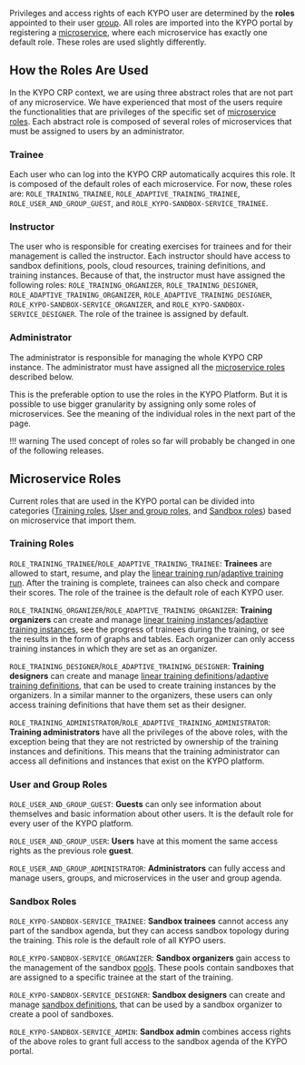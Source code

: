 Privileges and access rights of each KYPO user are determined by the **roles** appointed to their user [group](../../user-guide-basic/administration-agenda/groups.md).
All roles are imported into the KYPO portal by registering a [microservice](../../user-guide-basic/administration-agenda/microservices.md), where each microservice has exactly one default role. These roles are used slightly differently.

## How the Roles Are Used 
In the KYPO CRP context, we are using three abstract roles that are not part of any microservice. We have experienced that most of the users require the functionalities that are privileges of the specific set of [microservice roles](#microservice-roles). Each abstract role is composed of several roles of microservices that must be assigned to users by an administrator.

### Trainee
Each user who can log into the KYPO CRP automatically acquires this role. It is composed of the default roles of each microservice. For now, these roles are: ``ROLE_TRAINING_TRAINEE``, ``ROLE_ADAPTIVE_TRAINING_TRAINEE``, ``ROLE_USER_AND_GROUP_GUEST``, and ``ROLE_KYPO-SANDBOX-SERVICE_TRAINEE``.

### Instructor
The user who is responsible for creating exercises for trainees and for their management is called the instructor. Each instructor should have access to sandbox definitions, pools, cloud resources, training definitions, and training instances. Because of that, the instructor must have assigned the following roles: ``ROLE_TRAINING_ORGANIZER``, ``ROLE_TRAINING_DESIGNER``, ``ROLE_ADAPTIVE_TRAINING_ORGANIZER``, ``ROLE_ADAPTIVE_TRAINING_DESIGNER``, ``ROLE_KYPO-SANDBOX-SERVICE_ORGANIZER``, and ``ROLE_KYPO-SANDBOX-SERVICE_DESIGNER``. The role of the trainee is assigned by default. 

### Administrator
The administrator is responsible for managing the whole KYPO CRP instance. The administrator must have assigned all the [microservice roles](#microservice-roles) described below. 

This is the preferable option to use the roles in the KYPO Platform. But it is possible to use bigger granularity by assigning only some roles of microservices. See the meaning of the individual roles in the next part of the page. 

!!! warning 
    The used concept of roles so far will probably be changed in one of the following releases.


## Microservice Roles 

Current roles that are used in the KYPO portal can be divided into categories ([Training roles](#training-roles), [User and group roles](#user-and-group-roles), and [Sandbox roles](#sandbox-roles)) based on microservice that import them.

### Training Roles

``ROLE_TRAINING_TRAINEE``/``ROLE_ADAPTIVE_TRAINING_TRAINEE``: **Trainees** are allowed to start, resume, and play the [linear training run](../../user-guide-basic/training-agenda/training-run/linear-training-run.md)/[adaptive training run](../../user-guide-basic/training-agenda/training-run/adaptive-training-run.md). After the training is complete, trainees can also check and compare their scores. The role of the trainee is the default role of each KYPO user.

``ROLE_TRAINING_ORGANIZER``/``ROLE_ADAPTIVE_TRAINING_ORGANIZER``: **Training organizers** can create and manage [linear training instances](../../user-guide-basic/training-agenda/training-instance.md)/[adaptive training instances](../../user-guide-basic/training-agenda/training-instance.md), see the progress of trainees during the training, or see the results in the form of graphs and tables. Each organizer can only access training instances in which they are set as an organizer.

``ROLE_TRAINING_DESIGNER``/``ROLE_ADAPTIVE_TRAINING_DESIGNER``: **Training designers** can create and manage [linear training definitions](../../user-guide-basic/training-agenda/training-definition/linear-training-definition.md)/[adaptive training definitions](../../user-guide-basic/training-agenda/training-definition/adaptive-training-definition.md), that can be used to create training instances by the organizers. In a similar manner to the organizers, these users can only access training definitions that have them set as their designer.

``ROLE_TRAINING_ADMINISTRATOR``/``ROLE_ADAPTIVE_TRAINING_ADMINISTRATOR``: **Training administrators** have all the privileges of the above roles, with the exception being that they are not restricted by ownership of the training instances and definitions. This means that the training administrator can access all definitions and instances that exist on the KYPO platform.

### User and Group Roles

``ROLE_USER_AND_GROUP_GUEST``: **Guests** can only see information about themselves and basic information about other users. It is the default role for every user of the KYPO platform.

``ROLE_USER_AND_GROUP_USER``: **Users** have at this moment the same access rights as the previous role **guest**.

``ROLE_USER_AND_GROUP_ADMINISTRATOR``: **Administrators** can fully access and manage users, groups, and microservices in the user and group agenda.

### Sandbox Roles

``ROLE_KYPO-SANDBOX-SERVICE_TRAINEE``: **Sandbox trainees** cannot access any part of the sandbox agenda, but they can access sandbox topology during the training. This role is the default role of all KYPO users.

``ROLE_KYPO-SANDBOX-SERVICE_ORGANIZER``: **Sandbox organizers** gain access to the management of the sandbox [pools](../../user-guide-basic/sandbox-agenda/pool.md). These pools contain sandboxes that are assigned to a specific trainee at the start of the training. 

``ROLE_KYPO-SANDBOX-SERVICE_DESIGNER``: **Sandbox designers** can create and manage [sandbox definitions](../../user-guide-basic/sandbox-agenda/sandbox-definition.md), that can be used by a sandbox organizer to create a pool of sandboxes. 

``ROLE_KYPO-SANDBOX-SERVICE_ADMIN``: **Sandbox admin** combines access rights of the above roles to grant full access to the sandbox agenda of the KYPO portal.
